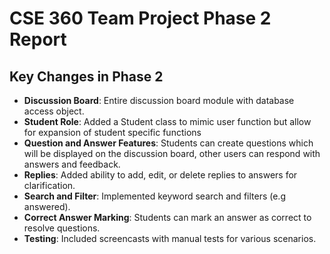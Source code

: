 # CSE 360 Team Project Phase 2 Report

## Key Changes in Phase 2
- **Discussion Board**: Entire discussion board module with database access object.
- **Student Role**: Added a Student class to mimic user function but allow for expansion of student specific functions
- **Question and Answer Features**: Students can create questions which will be displayed on the discussion board, other users can respond with answers and feedback.
- **Replies**: Added ability to add, edit, or delete replies to answers for clarification.
- **Search and Filter**: Implemented keyword search and filters (e.g answered).
- **Correct Answer Marking**: Students can mark an answer as correct to resolve questions.
- **Testing**: Included screencasts with manual tests for various scenarios.

